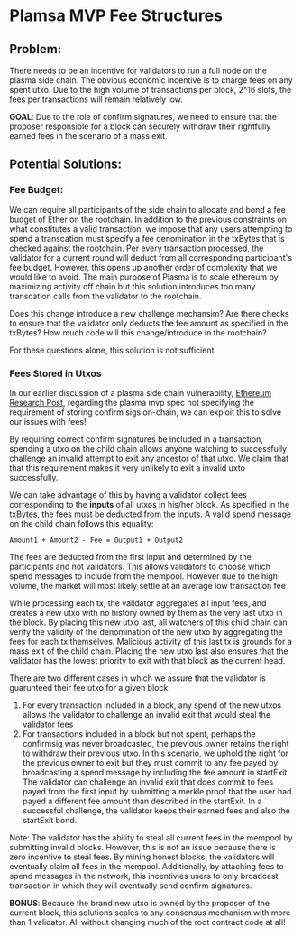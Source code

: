 # Plamsa MVP Fee Structures

## Problem:
There needs to be an incentive for validators to run a full node on the plasma side chain. The obvious economic incentive is to charge fees on any spent utxo. Due to the high volume of transactions per block, 2^16 slots, the fees per transactions will remain relatively low.

**GOAL**: Due to the role of confirm signatures, we need to ensure that the proposer responsible for a block can securely withdraw their rightfully earned fees in the scenario of a mass exit.  

## Potential Solutions:

### Fee Budget:
We can require all participants of the side chain to allocate and bond a fee budget of Ether on the rootchain. In addition to the previous constraints on what constitutes a valid transaction, we impose that any users attempting to spend a transcation must specify a fee denomination in the txBytes that is checked against the rootchain. Per every transaction processed, the validator for a current round will deduct from all corresponding participant's fee budget. However, this opens up another order of complexity that we would like to avoid. The main purpose of Plasma is to scale ethereum by maximizing activity off chain but this solution introduces too many transcation calls from the validator to the rootchain.  

Does this change introduce a new challenge mechansim? Are there checks to ensure that the validator only deducts the fee amount as specified in the txBytes? How much code will this change/introduce in the rootchain?  

  For these questions alone, this solution is not sufficient


### Fees Stored in Utxos
In our earlier discussion of a plasma side chain vulnerability, [Ethereum Research Post](https://ethresear.ch/t/plasma-vulnerabiltity-sybil-txs-drained-contract/1654), regarding the plasma mvp spec not specifying the requirement of storing confirm sigs on-chain, we can exploit this to solve our issues with fees!  

By requiring correct confirm signatures be included in a transaction, spending a utxo on the child chain allows anyone watching to successfully challenge an invalid attempt to exit any ancestor of that utxo. We claim that that this requirement makes it very unlikely to exit a invalid uxto successfully.  

We can take advantage of this by having a validator collect fees corresponding to the **inputs** of all utxos in his/her block. As specified in the txBytes, the fees must be deducted from the inputs. A valid spend message on the child chain follows this equality:  

    Amount1 + Amount2 - Fee = Output1 + Output2  

The fees are deducted from the first input and determined by the participants and not validators. This allows validators to choose which spend messages to include from the mempool. However due to the high volume, the market will most likely settle at an average low transaction fee  

While processing each tx, the validator aggregates all input fees, and creates a new utxo with no history owned by them as the very last utxo in the block. By placing this new utxo last, all watchers of this child chain can verify the validity of the denomination of the new utxo by aggregating the fees for each tx themselves. Malicious activity of this last tx is grounds for a mass exit of the child chain. Placing the new utxo last also ensures that the validator has the lowest priority to exit with that block as the current head.  

There are two different cases in which we assure that the validator is guarunteed their fee utxo for a given block.
1. For every transaction included in a block, any spend of the new utxos allows the validator to challenge an invalid exit that would steal the validator fees
2. For transactions included in a block but not spent, perhaps the confirmsig was never broadcasted, the previous owner retains the right to withdraw their previous utxo. In this scenario, we uphold the right for the previous owner to exit but they must commit to any fee payed by broadcasting a spend message by including the fee amount in startExit. The validator can challenge an invalid exit that does commit to fees payed from the first input by submitting a merkle proof that the user had payed a different fee amount than described in the startExit. In a successful challenge, the validator keeps their earned fees and also the startExit bond.  

Note: The validator has the ability to steal all current fees in the mempool by submitting invalid blocks. However, this is not an issue because there is zero incentive to steal fees. By mining honest blocks, the validators will eventually claim all fees in the mempool. Additionally, by attaching fees to spend messages in the network, this incentivies users to only broadcast transaction in which they will eventually send confirm signatures.  

**BONUS**: Because the brand new utxo is owned by the proposer of the current block, this solutions scales to any consensus mechanism with more than 1 validator. All without changing much of the root contract code at all!

